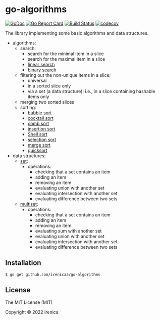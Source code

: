 # go-algorithms

[![GoDoc](https://godoc.org/github.com/irenicaa/go-algorithms?status.svg)](https://godoc.org/github.com/irenicaa/go-algorithms)
[![Go Report Card](https://goreportcard.com/badge/github.com/irenicaa/go-algorithms)](https://goreportcard.com/report/github.com/irenicaa/go-algorithms)
[![Build Status](https://app.travis-ci.com/irenicaa/go-algorithms.svg?branch=master)](https://app.travis-ci.com/irenicaa/go-algorithms)
[![codecov](https://codecov.io/gh/irenicaa/go-algorithms/branch/master/graph/badge.svg)](https://codecov.io/gh/irenicaa/go-algorithms)

The library implementing some basic algorithms and data structures.

- algorithms:
  - search:
    - search for the minimal item in a slice
    - search for the maximal item in a slice
    - [linear search](https://en.wikipedia.org/wiki/Linear_search)
    - [binary search](https://en.wikipedia.org/wiki/Binary_search_algorithm)
  - filtering out the non-unique items in a slice:
    - universal
    - in a sorted slice only
    - via a set (a data structure); i.e., in a slice containing hashable items only
  - merging two sorted slices
  - sorting:
    - [bubble sort](https://en.wikipedia.org/wiki/Bubble_sort)
    - [cocktail sort](https://en.wikipedia.org/wiki/Cocktail_shaker_sort)
    - [comb sort](https://en.wikipedia.org/wiki/Comb_sort)
    - [insertion sort](https://en.wikipedia.org/wiki/Insertion_sort)
    - [Shell sort](https://en.wikipedia.org/wiki/Shellsort)
    - [selection sort](https://en.wikipedia.org/wiki/Selection_sort)
    - [merge sort](https://en.wikipedia.org/wiki/Merge_sort)
    - [quicksort](https://en.wikipedia.org/wiki/Quicksort)
- data structures:
  - [set](<https://en.wikipedia.org/wiki/Set_(abstract_data_type)>):
    - operations:
      - checking that a set contains an item
      - adding an item
      - removing an item
      - evaluating union with another set
      - evaluating intersection with another set
      - evaluating difference between two sets
  - [multiset](<https://en.wikipedia.org/wiki/Set_(abstract_data_type)#Multiset>):
    - operations:
      - checking that a set contains an item
      - adding an item
      - removing an item
      - evaluating sum with another set
      - evaluating union with another set
      - evaluating intersection with another set
      - evaluating difference between two sets

## Installation

```
$ go get github.com/irenicaa/go-algorithms
```

## License

The MIT License (MIT)

Copyright &copy; 2022 irenica
